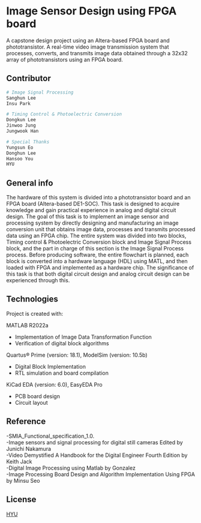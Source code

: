 # Image Sensor Design using FPGA board

A capstone design project using an Altera-based FPGA board and phototransistor. A real-time video image transmission system that processes, converts, and transmits image data obtained through a 32x32 array of phototransistors using an FPGA board.


## Contributor

```python
# Image Signal Processing
Sanghun Lee
Insu Park

# Timing Control & Photoelectric Conversion
Dongkun Lee
Jinwoo Jung
Jungwook Han

# Special Thanks
Yungsun Eo
Donghun Lee
Hansoo You
HYU
```

## General info

The hardware of this system is divided into a phototransistor board and an FPGA board (Altera-based DE1-SOC). This task is designed to acquire knowledge and gain practical experience in analog and digital circuit design. The goal of this task is to implement an image sensor and processing system by directly designing and manufacturing an image conversion unit that obtains image data, processes and transmits processed data using an FPGA chip. The entire system was divided into two blocks, Timing control & Photoelectric Conversion block and Image Signal Process block, and the part in charge of this section is the Image Signal Process process. Before producing software, the entire flowchart is planned, each block is converted into a hardware language (HDL) using MATL, and then loaded with FPGA and implemented as a hardware chip. The significance of this task is that both digital circuit design and analog circuit design can be experienced through this.

## Technologies
Project is created with:  

MATLAB R2022a  
* Implementation of Image Data Transformation Function 
 * Verification of digital block algorithms 

Quartus® Prime (version: 18.1), ModelSim (version: 10.5b)  
* Digital Block Implementation 
 * RTL simulation and board compilation
    
KiCad EDA (version: 6.0), EasyEDA Pro  
* PCB board design 
 * Circuit layout

## Reference

-SMIA_Functional_specification_1.0.  
-Image sensors and signal processing for digital still cameras Edited by Junichi Nakamura   
-Video Demystified A Handbook for the Digital Engineer Fourth Edition by Keith Jack  
-Digital Image Processing using Matlab by Gonzalez  
-Image Processing Board Design and Algorithm Implementation Using FPGA by Minsu Seo

## License

[HYU](https://www.hanyang.ac.kr)
